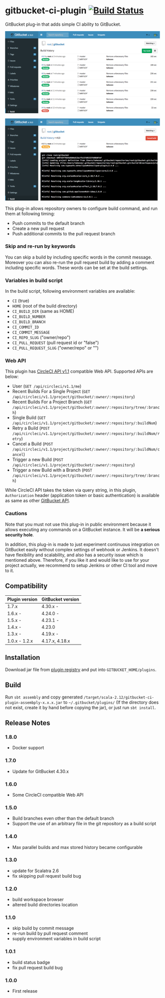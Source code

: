 gitbucket-ci-plugin [![Build Status](https://travis-ci.org/takezoe/gitbucket-ci-plugin.svg?branch=master)](https://travis-ci.org/takezoe/gitbucket-ci-plugin)
========
GitBucket plug-in that adds simple CI ability to GitBucket.

![Build results](gitbucket-ci-plugin_results.png)

![Build output](gitbucket-ci-plugin_output.png)

This plug-in allows repository owners to configure build command, and run them at following timing:

- Push commits to the default branch
- Create a new pull request
- Push additional commits to the pull request branch

### Skip and re-run by keywords

You can skip a build by including specific words in the commit message. Moreover you can also re-run the pull request build by adding a comment including specific words. These words can be set at the build settings.

### Variables in build script

In the build script, following environment variables are available:

- `CI` (true)
- `HOME` (root of the build directory)
- `CI_BUILD_DIR` (same as HOME)
- `CI_BUILD_NUMBER`
- `CI_BUILD_BRANCH`
- `CI_COMMIT_ID`
- `CI_COMMIT_MESSAGE`
- `CI_REPO_SLUG` ("owner/repo")
- `CI_PULL_REQUEST` (pull request id or "false")
- `CI_PULL_REQUEST_SLUG` ("owner/repo" or "")

### Web API

This plugin has [CircleCI  API v1.1](https://circleci.com/docs/api/v1-reference/) compatible Web API. Supported APIs are below:

- User (`GET /api/circleci/v1.1/me`)
- Recent Builds For a Single Project (`GET /api/circleci/v1.1/project/gitbucket/:owner/:repository`)
- Recent Builds For a Project Branch (`GET /api/circleci/v1.1/project/gitbucket/:owner/:repository/tree/:branch`)
- Single Build (`GET /api/circleci/v1.1/project/gitbucket/:owner/:repository/:buildNum`)
- Retry a Build (`POST /api/circleci/v1.1/project/gitbucket/:owner/:repository/:buildNum/retry`)
- Cancel a Build (`POST /api/circleci/v1.1/project/gitbucket/:owner/:repository/:buildNum/cancel`)
- Trigger a new Build (`POST /api/circleci/v1.1/project/gitbucket/:owner/:repository`)
- Trigger a new Build with a Branch (`POST /api/circleci/v1.1/project/gitbucket/:owner/:repository/tree/:branch`)

While CircleCI API takes the token via query string, in this plugin, `Authorization` header (application token or basic authentication) is available as same as other [GitBucket API](https://github.com/gitbucket/gitbucket/wiki/API-WebHook).

### Cautions

Note that you must not use this plug-in in public environment because it allows executing any commands on a GitBucket instance. It will be **a serious security hole**.

In addition, this plug-in is made to just experiment continuous integration on GitBucket easily without complex settings of webhook or Jenkins. It doesn't have flexibility and scalability, and also has a security issue which is mentioned above. Therefore, if you like it and would like to use for your project actually, we recommend to setup Jenkins or other CI tool and move to it.

## Compatibility

Plugin version | GitBucket version
:--------------|:--------------------
1.7.x          | 4.30.x -
1.6.x -        | 4.24.0 -
1.5.x -        | 4.23.1 -
1.4.x -        | 4.23.0
1.3.x -        | 4.19.x -
1.0.x - 1.2.x  | 4.17.x, 4.18.x

## Installation

Download jar file from [plugin registry](https://plugins.gitbucket-community.org/releases/gitbucket-ci-plugin) and put into `GITBUCKET_HOME/plugins`.

## Build

Run `sbt assembly` and copy generated `/target/scala-2.12/gitbucket-ci-plugin-assembply-x.x.x.jar` to `~/.gitbucket/plugins/` (If the directory does not exist, create it by hand before copying the jar), or just run `sbt install`.

## Release Notes

### 1.8.0
- Docker support

### 1.7.0
- Update for GitBucket 4.30.x

### 1.6.0
- Some CircleCI compatible Web API

### 1.5.0

- Build branches even other than the default branch
- Support the use of an arbitrary file in the git repository as a build script

### 1.4.0

- Max parallel builds and max stored history became configurable

### 1.3.0

- update for Scalatra 2.6
- fix skipping pull request build bug

### 1.2.0

- build workspace browser
- altered build directories location

### 1.1.0

- skip build by commit message
- re-run build by pull request comment
- supply environment variables in build script

### 1.0.1

- build status badge
- fix pull request build bug

### 1.0.0

- First release
